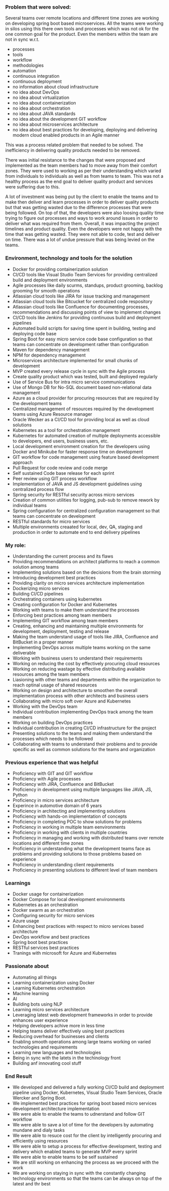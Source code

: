### Problem that were solved:

Several teams over remote locations and different time zones are working on developing spring boot based microservices.
All the teams were working in silos using this there own tools and processes which was not ok for the one common goal for the product.
Even the members within the team are not in sync w.r.t.
- processes
- tools
- workflow
- methodologies
- automation
- continuous integration
- continuous deployment
- no information about cloud infrastructure
- no idea about DevOps
- no idea about virtualization
- no idea about containerization
- no idea about orchestration
- no idea about JAVA standards
- no idea about the development GIT workflow 
- no idea about microservices architecture
- no idea about best practices for developing, deploying and delivering modern cloud enabled products in an Agile manner

This was a process related problem that needed to be solved. The inefficiency in delivering quality products needed to be removed.

There was initial resistance to the changes that were proposed and implemented as the team members had to move away from their comfort zones. They were used to working as per their understanding which varied from individuals to individuals as well as from teams to team. This was not a healthy process as the end goal to deliver quality product and services were suffering due to this.

A lot of investment was being put by the client to enable the teams and to make then deliver and learn processes in order to deliver quality products but that was getting wasted due to the difference processes that were being followed. On top of that, the developers were also loosing quality time trying to figure out processes and ways to work around issues in order to deliver what was required from them. Overall, it was impacting the project timelines and product quality. Even the developers were not happy with the time that was getting wasted. They were not able to code, test and deliver on time. There was a lot of undue pressure that was being levied on the teams.

### Environment, technology and tools for the solution
- Docker for providing containerization solution
- CI/CD tools like Visual Studio Team Services for providing centralized build and deployment environments
- Agile processes like daily scurms, standups, product grooming, backlog grooming for smooth operations
- Atlassian cloud tools like JIRA for issue tracking and management
- Atlassian cloud tools like Bitcucket for centralized code respository
- Atlassian cloud tools like Confluence for documenting processes, recommendations and discussing points of view to implement changes
- CI/CD tools like Jenkins for providing continuous build and deployment pipelines
- Automated build scripts for saving time spent in building, testing and deploying code base
- Spring Boot for easy micro service code base configuration so that teams can concentrate on development rather than configuration
- Maven for dependency management
- NPM for dependency management
- Microservices architecture implemented for small chunks of development
- MVP created every release cycle in sync with the Agile process
- Create quality product which was tested, built and deployed regularly
- Use of Service Bus for intra micro service communications
- Use of Mongo DB for No-SQL document based non-relational data management
- Azure as a cloud provider for procuring resources that are required by the development teams
- Centralized management of resources required by the development teams using Azure Resource manager
- Oracle Wecker as a CI/CD tool for providing local as well as cloud solutions
- Kubernetes as a tool for orchestration management
- Kubernetes for automated creation of multiple deployments accessible to developers, end users, business users, etc.
- Local development environment creation for the developers using Docker and Minikube for faster response time on development
- GIT workflow for code management using feature based development approach
- Pull Request for code review and code merge
- Self sustained Code base release for each sprint
- Peer review using GIT process workflow
- Implementation of JAVA and JS development guidelines using centralized process flow
- Spring security for RESTful security across micro services
- Creation of common utilities for logging, pub-sub to remove rework by individual teams
- Spring configuration for centralized configuration management so that teams can concentrate on development
- RESTful standards for micro services
- Multiple environments creaated for local, dev, QA, staging and production in order to automate end to end delivery pipelines

### My role:
- Understanding the current process and its flaws
- Providing recommendations on architect platforms to reach a common solution among teams
- Implementing solutions based on the decisions from the brain storming
- Introducing development best practices
- Providing clarity on micro services architecture implementation
- Dockerizing micro services
- Building CI/CD pipelines
- Orchestrating containers using kubernetes
- Creating configuration for Docker and Kubernetes
- Working with teams to make them understand the processes
- Enforcing best practices among team members
- Implementing GIT workflow among team members
- Creating, enhancing and maintaining multiple environments for development, deployment, testing and release
- Making the team understand usage of tools like JIRA, Confluence and BitBucket in a proper manner
- Implementing DevOps across multiple teams working on the same deliverable
- Working with business users to understand their requirements
- Working on reducing the cost by effectively procuring cloud resources
- Working on reducing wastage by effective distributing available resources among the team members
- Liasioning with other teams and departments within the organization to reach optinal usage of shared resources
- Working on design and architecture to smoothen the overall implementation process with other architects and business users
- Collaborating with micro soft over Azure and Kubernetes
- Working with the DevOps team
- Individual contribution implementing DevOps track among the team members
- Working on building DevOps practices
- Individual contribution in creating CI/CD infrastructure for the project 
- Presenting solutions to the teams and making them understand the processes which needs to be followed
- Collaborating with teams to understand their problems and to provide specific as well as common solutions for the teams and organization

### Previous experience that was helpful
- Proficiency with GIT and GIT workflow
- Proficiency with Agile processes
- Proficiency with JIRA, Confluence and BitBucket
- Proficiency in development using multiple languages like JAVA, JS, Python
- Proficiency in micro services architecture
- Experince in automotive domain of 6 years
- Proficiency in architecting and implementing solutions
- Proficiency with hands-on implementation of concepts
- Proficiency in completing POC to show solutions for problems
- Proficiency in working in multiple team eenvironments
- Proficiency in working with clients in multiple countries
- Proficiency in managing and working with distributed teams over remote locations and different time zones
- Proficiency in understanding what the development teams face as problems and providing solutions to those problems based on experience
- Proficiency in understanding client requirements
- Proficiency in presenting solutions to different level of team members

### Learnings
- Docker usage for containerization
- Docker Compose for local development environments
- Kubernetes as an orchestration
- Docker swarm as an orchestration
- Configuring security for micro services
- Azure usage
- Enhancing best practices with respect to micro services based architecture
- DevOps workflow and best practices
- Spring boot best practices
- RESTful services best practices
- Tranings with microsoft for Azure and  Kubernetes

### Passionate about
- Automating all things
- Learning containerization using Docker
- Learning Kubernetes orchestration
- Machine learning
- AI 
- Building bots using NLP
- Learning micro services architecture
- Leveraging latest web development frameworks in order to provide enhances user experience
- Helping developers achive more in less time
- Helping teams deliver effectively using best practices
- Reducing overhead for businesses and clients
- Enabling smooth operations among large teams working on varied technologies and requirements
- Learning new languages and technologies
- Being in sync with the latets in the techinology front
- Building anf innovating cool stuff

### End Result
- We developed and delivered a fully working CI/CD build and deployment pipeline using Docker, Kubernetes, Visual Studio Team Services, Oracle Wercker and Spring Boot.
- We implemented best practices for spring boot based micro services development architecture implementation
- We were able to enable the teams to udnerstand and follow GIT workflow
- We were able to save a lot of time for the developers by automating mundane and dialy tasks
- We were able to resuce cost for the client by intelligently procuring and efficiently using resources
- We were able to setup a process for effective development, testing and delivery which enabled teams to generate MVP every sprint
- We were able to enable teams to be self sustained
- We are still working on enhancing the process as we proceed with the work
- We are working on staying in sync with the constantly changing technology environments so that the teams can be always on top of the latest and thr best